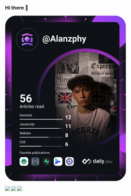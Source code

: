 ### Hi there 👋

<a href="https://app.daily.dev/Alanzphy"><img src="devcard.svg" width="400" alt="Alan Ruiz's Dev Card"/></a>

<div>
 <a href="mailto:alanzphy@gmail.com"><img src="https://img.shields.io/badge/Gmail-D14836?style=for-the-badge&logo=gmail&logoColor=white"><a/>
 <a href="https://twitter.com/Alanzphy"><img src="https://img.shields.io/badge/Twitter-1DA1F2?style=for-the-badge&logo=twitter&logoColor=white"><a/>
 <a href="https://www.linkedin.com/in/alan-ruiz-silva-103b72220/"><img src="https://img.shields.io/badge/LinkedIn-0077B5?style=for-the-badge&logo=linkedin&logoColor=white"><a/>
<div/>
